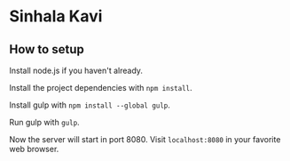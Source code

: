 # Sinhala Kavi

## How to setup

Install node.js if you haven't already.

Install the project dependencies with `npm install`.

Install gulp with `npm install --global gulp`.

Run gulp with `gulp`.

Now the server will start in port 8080. Visit `localhost:8080` in your favorite web browser.


